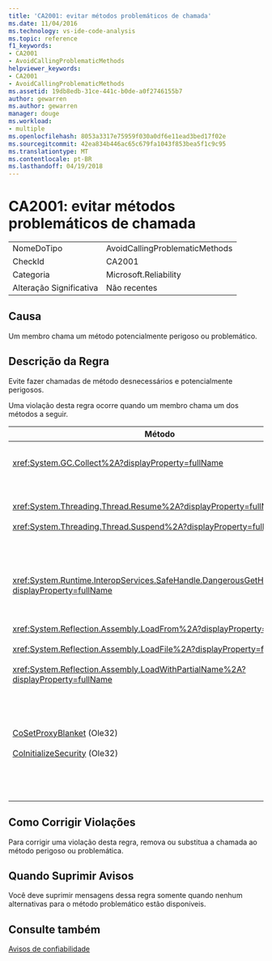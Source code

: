 ```yaml
---
title: 'CA2001: evitar métodos problemáticos de chamada'
ms.date: 11/04/2016
ms.technology: vs-ide-code-analysis
ms.topic: reference
f1_keywords:
- CA2001
- AvoidCallingProblematicMethods
helpviewer_keywords:
- CA2001
- AvoidCallingProblematicMethods
ms.assetid: 19db8edb-31ce-441c-b0de-a0f2746155b7
author: gewarren
ms.author: gewarren
manager: douge
ms.workload:
- multiple
ms.openlocfilehash: 8053a3317e75959f030a0df6e11ead3bed17f02e
ms.sourcegitcommit: 42ea834b446ac65c679fa1043f853bea5f1c9c95
ms.translationtype: MT
ms.contentlocale: pt-BR
ms.lasthandoff: 04/19/2018
---
```

# <a name="ca2001-avoid-calling-problematic-methods"></a>CA2001: evitar métodos problemáticos de chamada
|||
|-|-|
|NomeDoTipo|AvoidCallingProblematicMethods|
|CheckId|CA2001|
|Categoria|Microsoft.Reliability|
|Alteração Significativa|Não recentes|

## <a name="cause"></a>Causa
 Um membro chama um método potencialmente perigoso ou problemático.

## <a name="rule-description"></a>Descrição da Regra
 Evite fazer chamadas de método desnecessários e potencialmente perigosos.

 Uma violação desta regra ocorre quando um membro chama um dos métodos a seguir.

|Método|Descrição|
|------------|-----------------|
|<xref:System.GC.Collect%2A?displayProperty=fullName>|Chamar GC. Coletar pode afetar significativamente o desempenho do aplicativo e raramente é necessário. Para obter mais informações, consulte o [dados sobre o desempenho de Rico Mariani](http://go.microsoft.com/fwlink/?LinkId=169256) entrada de blog no MSDN.|
|<xref:System.Threading.Thread.Resume%2A?displayProperty=fullName><br /><br /> <xref:System.Threading.Thread.Suspend%2A?displayProperty=fullName>|Thread. Suspend e thread. resume foram substituídos por causa de seu comportamento imprevisível.  Usar outras classes de <xref:System.Threading> namespace, como <xref:System.Threading.Monitor>, <xref:System.Threading.Mutex>, <xref:System.Threading.Mutex>, e <xref:System.Threading.Semaphore> para sincronizar threads ou proteger os recursos.|
|<xref:System.Runtime.InteropServices.SafeHandle.DangerousGetHandle%2A?displayProperty=fullName>|O método DangerousGetHandle representa um risco de segurança porque ele pode retornar um identificador que não é válido. Consulte o <xref:System.Runtime.InteropServices.SafeHandle.DangerousAddRef%2A> e <xref:System.Runtime.InteropServices.SafeHandle.DangerousRelease%2A> métodos para obter mais informações sobre como usar o método DangerousGetHandle com segurança.|
|<xref:System.Reflection.Assembly.LoadFrom%2A?displayProperty=fullName><br /><br /> <xref:System.Reflection.Assembly.LoadFile%2A?displayProperty=fullName><br /><br /> <xref:System.Reflection.Assembly.LoadWithPartialName%2A?displayProperty=fullName>|Esses métodos podem carregar assemblies de locais inesperados. Por exemplo, consulte as postagens no blog do Suzanne Cook .NET CLR notas [LoadFile vs. LoadFrom](http://go.microsoft.com/fwlink/?LinkId=164450) e [escolhendo um contexto de associação](http://go.microsoft.com/fwlink/?LinkId=164451) no site do MSDN para obter informações sobre os métodos que carregar assemblies.|
|[CoSetProxyBlanket](http://go.microsoft.com/fwlink/?LinkID=169250) (Ole32)<br /><br /> [CoInitializeSecurity](http://go.microsoft.com/fwlink/?LinkId=169255) (Ole32)|Quando o código de usuário inicia a execução em um processo gerenciado, é muito tarde confiável chamar CoSetProxyBlanket. O common language runtime (CLR) executa ações de inicialização que podem impedir que os usuários P/Invoke bem-sucedida.<br /><br /> Se você precisar chamar CoSetProxyBlanket para um aplicativo gerenciado, é recomendável que você iniciar o processo por meio de um executável de código nativo (C++), chamar CoSetProxyBlanket no código nativo e inicie seu aplicativo de código gerenciado no processo. (Certifique-se de especificar um número de versão de tempo de execução.)|

## <a name="how-to-fix-violations"></a>Como Corrigir Violações
 Para corrigir uma violação desta regra, remova ou substitua a chamada ao método perigoso ou problemática.

## <a name="when-to-suppress-warnings"></a>Quando Suprimir Avisos
 Você deve suprimir mensagens dessa regra somente quando nenhum alternativas para o método problemático estão disponíveis.

## <a name="see-also"></a>Consulte também
 [Avisos de confiabilidade](../code-quality/reliability-warnings.md)
